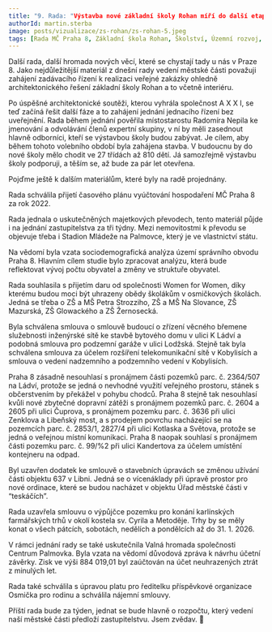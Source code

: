 ```yaml
---
title: "9. Rada: "Výstavba nové základní školy Rohan míří do další etapy"
authorId: martin.sterba
image: posts/vizualizace/zs-rohan/zs-rohan-5.jpeg
tags: [Rada MČ Praha 8, Základní škola Rohan, Školství, Územní rozvoj, Karlín]
---
```


Další rada, další hromada nových věcí, které se chystají tady u nás v Praze 8. Jako nejdůležitější materiál z dnešní rady vedení městské části považuji zahájení zadávacího řízení k realizaci veřejné zakázky ohledně architektonického řešení základní školy Rohan a to včetně interiéru.

Po úspěšné architektonické soutěži, kterou vyhrála společnost A X X I, se teď začíná řešit další fáze a to zahájení jednání jednacího řízení bez uveřejnění. Rada během jednání pověřila místostarostu Radomíra Nepila ke jmenování a odvolávání členů expertní skupiny, v ní by měli zasednout hlavně odborníci, kteří se výstavbou školy budou zabývat. Je cílem, aby během tohoto volebního období byla zahájena stavba. V budoucnu by do nové školy mělo chodit ve 27 třídách až 810 dětí. Já samozřejmě výstavbu školy podporuji, a těším se, až bude za pár let otevřena. 

Pojďme ještě k dalším materiálům, které byly na radě projednány. 

Rada schválila přijetí časového plánu vyúčtování hospodaření MČ Praha 8 za rok 2022. 

Rada jednala o uskutečněných majetkových převodech, tento materiál půjde i na jednání zastupitelstva za tři týdny. Mezi nemovitostmi k převodu se objevuje třeba i Stadion Mládeže na Palmovce, který je ve vlastnictví státu.

Na vědomí byla vzata sociodemografická analýza území správního obvodu Praha 8. Hlavním cílem studie bylo zpracovat analýzu, která bude reflektovat vývoj počtu obyvatel a změny ve struktuře obyvatel. 

Rada souhlasila s přijetím daru od společnosti Women for Women, díky kterému budou moci být uhrazeny obědy školákům v osmičkových školách. Jedná se třeba o ZŠ a MŠ Petra Strozziho, ZŠ a MŠ Na Slovance, ZŠ Mazurská, ZŠ Glowackého a ZŠ Žernosecká. 

Byla schválena smlouva o smlouvě budoucí o zřízení věcného břemene služebnosti inženýrské sítě ke stavbě bytového domu v ulici K Ládví a podobná smlouva pro podzemní garáže v ulici Lodžská. Stejně tak byla schválena smlouva za účelem rozšíření telekomunikační sítě v Kobylisích a smlouva o vedení nadzemního a podzemního vedení v Kobylisích. 

Praha 8 zásadně nesouhlasí s pronájmem části pozemků parc. č. 2364/507 na Ládví, protože se jedná o nevhodné využití veřejného prostoru, stánek s občerstvením by překážel v pohybu chodců. Praha 8 stejně tak nesouhlasí kvůli nové zbytečné dopravní zátěži s pronájmem pozemků parc. č. 2604 a 2605 při ulici Čuprova, s pronájmem pozemku parc. č. 3636 při ulici Zenklova a Libeňský most, a s prodejem povrchu nacházející se na pozemcích parc. č. 2853/1, 2827/4 při ulici Kotlaska a Světova, protože se jedná o veřejnou místní komunikaci. Praha 8 naopak souhlasí s pronájmem části pozemku parc. č. 99/%2 při ulici Kandertova za účelem umístění kontejneru na odpad. 

Byl uzavřen dodatek ke smlouvě o stavebních úpravách se změnou užívání části objektu 637 v Libni. Jedná se o vícenáklady při úpravě prostor pro nové ordinace, které se budou nacházet v objektu Úřad městské části v “teskáčích”. 

Rada uzavřela smlouvu o výpůjčce pozemku pro konání karlínských farmářských trhů v okolí kostela sv. Cyrila a Metoděje. Trhy by se měly konat o všech pátcích, sobotách, nedělích a pondělcích až do 31. 1. 2026. 

V rámci jednání rady se také uskutečnila Valná hromada společnosti Centrum Palmovka. Byla vzata na vědomí důvodová zpráva k návrhu účetní závěrky. Zisk ve výši 884 019,01 byl zaúčtován na účet neuhrazených ztrát z minulých let.

Rada také schválila s úpravou platu pro ředitelku příspěvkové organizace Osmička pro rodinu a schválila nájemní smlouvy. 

Příští rada bude za týden, jednat se bude hlavně o rozpočtu, který vedení naší městské části předloží zastupitelstvu. Jsem zvědav. 🙂